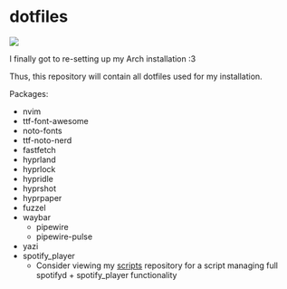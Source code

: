 # dotfiles
![](https://i.imgur.com/HlNWjRc.png)

I finally got to re-setting up my Arch installation :3

Thus, this repository will contain all dotfiles used for my installation.

Packages:
- nvim
- ttf-font-awesome
- noto-fonts
- ttf-noto-nerd
- fastfetch
- hyprland
- hyprlock
- hypridle
- hyprshot
- hyprpaper
- fuzzel
- waybar
    - pipewire
    - pipewire-pulse
- yazi
- spotify_player
    - Consider viewing my [scripts](https://github.com/vincetrain/scripts) repository for a script managing full spotifyd + spotify_player functionality
